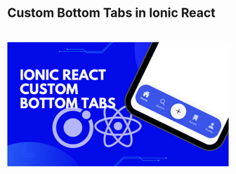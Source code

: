 # Custom Bottom Tabs in Ionic React
<br />

![Ionic React Bottom Tabs](https://raw.githubusercontent.com/mohsinogen/ionic-react-bottom-tabs/main/banner.png)
